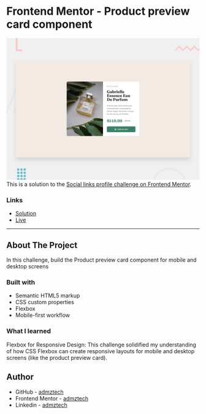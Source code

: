 # Frontend Mentor - Product preview card component

![Design preview for the Product preview card component coding challenge](./design/desktop-preview.jpg)
This is a solution to the [Social links profile challenge on Frontend Mentor](https://www.frontendmentor.io/challenges/product-preview-card-component-GO7UmttRfa).

### Links

- [Solution]()
- [Live](https://admztech.github.io/Product-Preview-Card-Component-/)
<hr>

## About The Project

In this challenge, build the Product preview card component for mobile and desktop screens 

### Built with

- Semantic HTML5 markup
- CSS custom properties
- Flexbox
- Mobile-first workflow

### What I learned
Flexbox for Responsive Design: This challenge solidified my understanding of how CSS Flexbox can create responsive layouts for mobile and desktop screens (like the product preview card).

## Author

- GitHub - [admztech](https://github.com/admztech)
- Frontend Mentor - [admztech](https://www.frontendmentor.io/profile/yourusername)
- Linkedin - [admztech](https://www.linkedin.com/in/admztech/)
